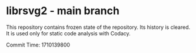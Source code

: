 # librsvg2 - main branch

This repository contains frozen state of the repository.
Its history is cleared. It is used only for static code
analysis with Codacy.

Commit Time: 1710139800